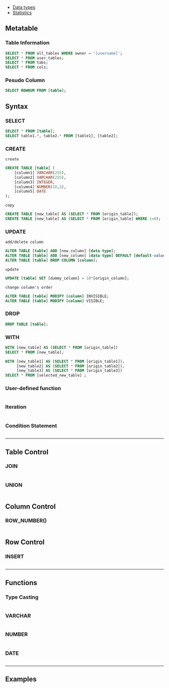 - [Data types](https://docs.oracle.com/cd/A58617_01/server.804/a58241/ch5.htm)
- [Statistics](https://www.oracle.com/database/technologies/bi-datawarehousing.html)

## Metatable
### Table Information
```sql
SELECT * FROM all_tables WHERE owner = '[username]';
SELECT * FROM user_tables;
SELECT * FROM tabs;
SELECT * FROM cols;
```
### Pesudo Column
```sql
SELECT ROWNUM FROM [table];
```

## Syntax

### SELECT
```sql
SELECT * FROM [table];
SELECT table1.*, table2.* FROM [table1], [table2];
```


### CREATE
`create`
```sql
CREATE TABLE [table] (
	[column1] VARCHAR(255),
	[column2] VARCHAR(255),
	[column3] INTEGER,
	[column4] NUMBER(10,2),
	[column5] DATE
);
```

`copy`
```sql
CREATE TABLE [new_table] AS (SELECT * FROM [origin_table]);                   -- copy table
CREATE TABLE [new_table] AS (SELECT * FROM [origin_table] WHERE 1=0);         -- copy table to have empty value
```

### UPDATE
`add/delete column`
```sql
ALTER TABLE [table] ADD [new_column] [data-type];                                     -- add column
ALTER TABLE [table] ADD [new_column] [data-type] DEFAULT [default-value] NOT NULL;    -- add column with options
ALTER TABLE [table] DROP COLUMN [column];                                             -- delete column
```

`update`
```sql
UPDATE [table] SET [dummy_column] = 10*[origin_column];                                 -- set dummy column as operation about origin column
```

`change column's order`
```sql
ALTER TABLE [table] MODIFY [column] INVISIBLE;
ALTER TABLE [table] MODIFY [column] VISIBLE;
```

### DROP
```sql
DROP TABLE [table];
```


### WITH
```sql
WITH [new_table] AS (SELECT * FROM [origin_table])
SELECT * FROM [new_table];
```
```sql
WITH [new_table1] AS (SELECT * FROM [origin_table1]),
     [new_table2] AS (SELECT * FROM [origin_table2]),
     [new_table3] AS (SELECT * FROM [origin_table3])
SELECT * FROM [selected_new_table] ;
```




### User-defined function
```sql
```

### Iteration
```sql
```

### Condition Statement
```sql
```

--- 

## Table Control
### JOIN
```sql
```

### UNION
```sql
```

## Column Control
### ROW_NUMBER()
```sql
```

## Row Control
### INSERT
```sql
```


---

## Functions
### Type Casting
```sql
```

### VARCHAR
```sql
```

### NUMBER
```sql
```

### DATE
```sql
```


---

## Examples




